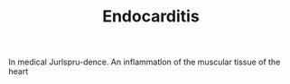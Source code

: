 ---
title: Endocarditis
letter: E
permalink: "/definitions/bld-endocarditis.html"
body: In medical Jurlspru-dence. An inflammatlon of the muscular tissue of the heart
published_at: '2018-07-07'
source: Black's Law Dictionary 2nd Ed (1910)
layout: post
---